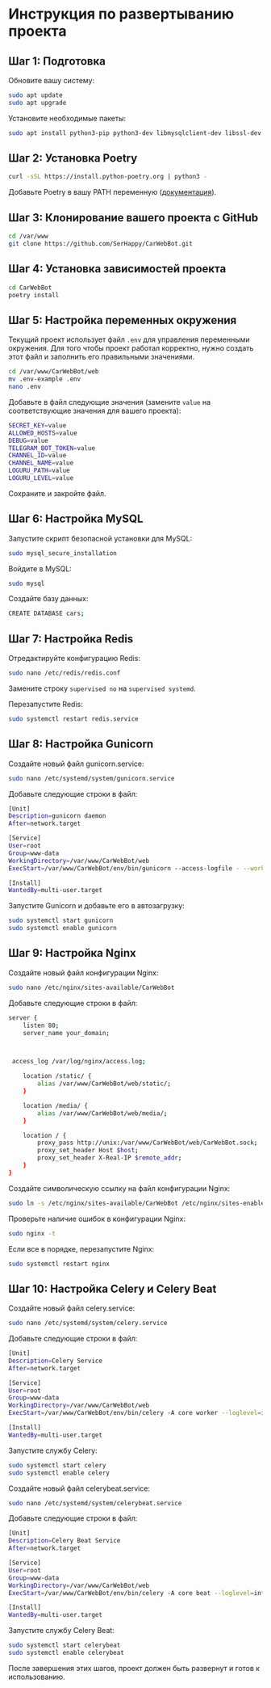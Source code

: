 # Инструкция по развертыванию проекта

## Шаг 1: Подготовка

Обновите вашу систему:

```bash
sudo apt update
sudo apt upgrade
```

Установите необходимые пакеты:

```bash
sudo apt install python3-pip python3-dev libmysqlclient-dev libssl-dev mysql-server default-libmysqlclient-dev nginx curl redis-server
```

## Шаг 2: Установка Poetry

```bash
curl -sSL https://install.python-poetry.org | python3 -
```

Добавьте Poetry в вашу PATH переменную ([документация](https://python-poetry.org/docs/)).

## Шаг 3: Клонирование вашего проекта с GitHub

```bash
cd /var/www
git clone https://github.com/SerHappy/CarWebBot.git
```

## Шаг 4: Установка зависимостей проекта

```bash
cd CarWebBot
poetry install
```

## Шаг 5: Настройка переменных окружения

Текущий проект использует файл `.env` для управления переменными окружения. Для того чтобы проект работал корректно, нужно создать этот файл и заполнить его правильными значениями.

```bash
cd /var/www/CarWebBot/web
mv .env-example .env
nano .env
```

Добавьте в файл следующие значения (замените `value` на соответствующие значения для вашего проекта):

```bash
SECRET_KEY=value
ALLOWED_HOSTS=value
DEBUG=value
TELEGRAM_BOT_TOKEN=value
CHANNEL_ID=value
CHANNEL_NAME=value
LOGURU_PATH=value
LOGURU_LEVEL=value
```

Сохраните и закройте файл.

## Шаг 6: Настройка MySQL

Запустите скрипт безопасной установки для MySQL:

```bash
sudo mysql_secure_installation
```

Войдите в MySQL:

```bash
sudo mysql
```

Создайте базу данных:

```bash
CREATE DATABASE cars;
```

## Шаг 7: Настройка Redis

Отредактируйте конфигурацию Redis:

```bash
sudo nano /etc/redis/redis.conf
```

Замените строку `supervised no` на `supervised systemd`.

Перезапустите Redis:

```bash
sudo systemctl restart redis.service
```

## Шаг 8: Настройка Gunicorn

Создайте новый файл gunicorn.service:

```bash
sudo nano /etc/systemd/system/gunicorn.service
```

Добавьте следующие строки в файл:

```bash
[Unit]
Description=gunicorn daemon
After=network.target

[Service]
User=root
Group=www-data
WorkingDirectory=/var/www/CarWebBot/web
ExecStart=/var/www/CarWebBot/env/bin/gunicorn --access-logfile - --workers 3 --bind unix:/var/www/CarWebBot/web/CarWebBot.sock core.wsgi:application

[Install]
WantedBy=multi-user.target
```

Запустите Gunicorn и добавьте его в автозагрузку:

```bash
sudo systemctl start gunicorn
sudo systemctl enable gunicorn
```

## Шаг 9: Настройка Nginx

Создайте новый файл конфигурации Nginx:

```bash
sudo nano /etc/nginx/sites-available/CarWebBot
```

Добавьте следующие строки в файл:

```bash
server {
    listen 80;
    server_name your_domain;



 access_log /var/log/nginx/access.log;

    location /static/ {
        alias /var/www/CarWebBot/web/static/;
    }

    location /media/ {
        alias /var/www/CarWebBot/web/media/;
    }

    location / {
        proxy_pass http://unix:/var/www/CarWebBot/web/CarWebBot.sock;
        proxy_set_header Host $host;
        proxy_set_header X-Real-IP $remote_addr;
    }
}
```

Создайте символическую ссылку на файл конфигурации Nginx:

```bash
sudo ln -s /etc/nginx/sites-available/CarWebBot /etc/nginx/sites-enabled/
```

Проверьте наличие ошибок в конфигурации Nginx:

```bash
sudo nginx -t
```

Если все в порядке, перезапустите Nginx:

```bash
sudo systemctl restart nginx
```

## Шаг 10: Настройка Celery и Celery Beat

Создайте новый файл celery.service:

```bash
sudo nano /etc/systemd/system/celery.service
```

Добавьте следующие строки в файл:

```bash
[Unit]
Description=Celery Service
After=network.target

[Service]
User=root
Group=www-data
WorkingDirectory=/var/www/CarWebBot/web
ExecStart=/var/www/CarWebBot/env/bin/celery -A core worker --loglevel=info

[Install]
WantedBy=multi-user.target
```

Запустите службу Celery:

```bash
sudo systemctl start celery
sudo systemctl enable celery
```

Создайте новый файл celerybeat.service:

```bash
sudo nano /etc/systemd/system/celerybeat.service
```

Добавьте следующие строки в файл:

```bash
[Unit]
Description=Celery Beat Service
After=network.target

[Service]
User=root
Group=www-data
WorkingDirectory=/var/www/CarWebBot/web
ExecStart=/var/www/CarWebBot/env/bin/celery -A core beat --loglevel=info

[Install]
WantedBy=multi-user.target
```

Запустите службу Celery Beat:

```bash
sudo systemctl start celerybeat
sudo systemctl enable celerybeat
```

После завершения этих шагов, проект должен быть развернут и готов к использованию.
